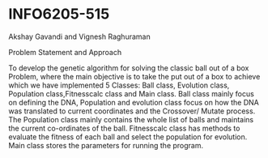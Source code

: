 # INFO6205-515
Akshay Gavandi and Vignesh Raghuraman

Problem Statement and Approach

To develop the genetic algorithm for solving the classic ball out of a box Problem, where the main objective is to take the put out of a box to achieve which we have implemented 5 Classes: Ball class, Evolution class, Population class,Fitnesscalc class and Main class. Ball class mainly focus on defining the DNA, Population and evolution class focus on how the DNA was translated to current coordinates and the Crossover/ Mutate process. The Population class mainly contains the whole list of balls and maintains the current co-ordinates of the ball. Fitnesscalc class has methods to evaluate the fitness of each ball and select the population for evolution. Main class stores the parameters for running the program.
